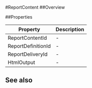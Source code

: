 #ReportContent
##Overview



##Properties
<table class="table table-condensed table-bordered">
    <thead>
<tr>
<th>Property</th>
<th>Description</th>
</tr>
</thead>
<tbody>
<tr><td>ReportContentId</td><td> - </td></tr>
<tr><td>ReportDefinitionId</td><td> - </td></tr>
<tr><td>ReportDeliveryId</td><td> - </td></tr>
<tr><td>HtmlOutput</td><td> - </td></tr>
</tbody></table>



## See also


